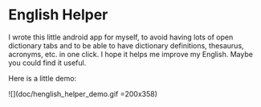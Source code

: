 
# English Helper

I wrote this little android app for myself, to avoid having lots of open dictionary tabs and to be able to have dictionary definitions, thesaurus, acronyms, etc. in one click. I hope it helps me improve my English. Maybe you could find it useful.

Here is a little demo: 

![](doc/henglish_helper_demo.gif =200x358)


